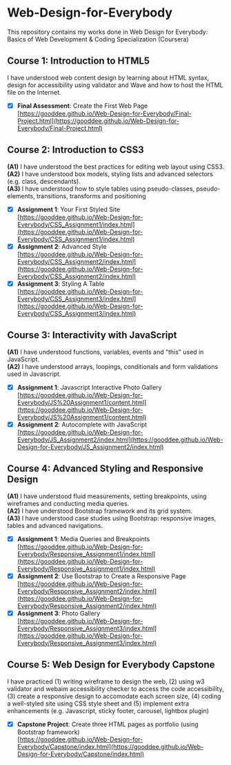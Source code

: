 # Web-Design-for-Everybody
This repository contains my works done in Web Design for Everybody: Basics of Web Development &amp; Coding Specialization (Coursera)

## Course 1: Introduction to HTML5
I have understood web content design by learning about HTML syntax, design for accessibility using validator and Wave and how to host the HTML file on the Internet.  
- [x] **Final Assessment**: Create the First Web Page  
[https://gooddee.github.io/Web-Design-for-Everybody/Final-Project.html](https://gooddee.github.io/Web-Design-for-Everybody/Final-Project.html)

## Course 2: Introduction to CSS3
**(A1)** I have understood the best practices for editing web layout using CSS3.  
**(A2)** I have understood box models, styling lists and advanced selectors (e.g. class, descendants).  
**(A3)** I have understood how to style tables using pseudo-classes, pseudo-elements, transitions, transforms and positioning  
- [x] **Assignment 1**: Your First Styled Site  
[https://gooddee.github.io/Web-Design-for-Everybody/CSS_Assignment1/index.html](https://gooddee.github.io/Web-Design-for-Everybody/CSS_Assignment1/index.html)  
- [x] **Assignment 2**: Advanced Style  
[https://gooddee.github.io/Web-Design-for-Everybody/CSS_Assignment2/index.html](https://gooddee.github.io/Web-Design-for-Everybody/CSS_Assignment2/index.html)
- [x] **Assignment 3**: Styling A Table  
[https://gooddee.github.io/Web-Design-for-Everybody/CSS_Assignment3/index.html](https://gooddee.github.io/Web-Design-for-Everybody/CSS_Assignment3/index.html)

## Course 3: Interactivity with JavaScript  
**(A1)** I have understood functions, variables, events and "this" used in JavaScript.  
**(A2)** I have understood arrays, loopings, conditionals and form validations used in Javascript.  
- [x] **Assignment 1**: Javascript Interactive Photo Gallery  
[https://gooddee.github.io/Web-Design-for-Everybody/JS%20Assignment1/content.html](https://gooddee.github.io/Web-Design-for-Everybody/JS%20Assignment1/content.html)  
- [x] **Assignment 2**: Autocomplete with JavaScript  
[https://gooddee.github.io/Web-Design-for-Everybody/JS_Assignment2/index.html](https://gooddee.github.io/Web-Design-for-Everybody/JS_Assignment2/index.html)  

## Course 4: Advanced Styling and Responsive Design  
**(A1)** I have understood fluid measurements, setting breakpoints, using wireframes and conducting media queries.  
**(A2)** I have understood Bootstrap framework and its grid system.  
**(A3)** I have understood case studies using Bootstrap: responsive images, tables and advanced navigations.  
- [x] **Assignment 1**: Media Queries and Breakpoints  
[https://gooddee.github.io/Web-Design-for-Everybody/Responsive_Assignment1/index.html](https://gooddee.github.io/Web-Design-for-Everybody/Responsive_Assignment1/index.html)  
- [x] **Assignment 2**: Use Bootstrap to Create a Responsive Page  
[https://gooddee.github.io/Web-Design-for-Everybody/Responsive_Assignment2/index.html](https://gooddee.github.io/Web-Design-for-Everybody/Responsive_Assignment2/index.html)  
- [x] **Assignment 3**: Photo Gallery  
[https://gooddee.github.io/Web-Design-for-Everybody/Responsive_Assignment3/index.html](https://gooddee.github.io/Web-Design-for-Everybody/Responsive_Assignment3/index.html)  

## Course 5: Web Design for Everybody Capstone
I have practiced (1) writing wireframe to design the web, (2) using w3 validator and webaim accessibility checker to access the code accessibility, (3) create a responsive design to accomodate each screen size, (4) coding a well-styled site using CSS style sheet and (5) implement extra enhancements (e.g. Javascript, sticky footer, carousel, lightbox plugin)  
- [x] **Capstone Project**: Create three HTML pages as portfolio (using Bootstrap framework)  
[https://gooddee.github.io/Web-Design-for-Everybody/Capstone/index.html](https://gooddee.github.io/Web-Design-for-Everybody/Capstone/index.html)
